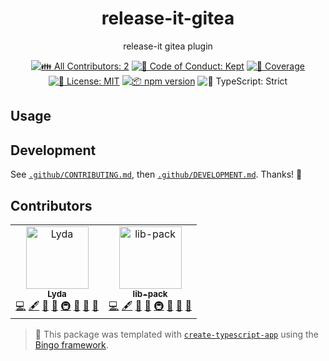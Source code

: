 <h1 align="center">release-it-gitea</h1>

<p align="center">release-it gitea plugin</p>

<p align="center">
	<!-- prettier-ignore-start -->
	<!-- ALL-CONTRIBUTORS-BADGE:START - Do not remove or modify this section -->
	<a href="#contributors" target="_blank"><img alt="👪 All Contributors: 2" src="https://img.shields.io/badge/%F0%9F%91%AA_all_contributors-2-21bb42.svg" /></a>
<!-- ALL-CONTRIBUTORS-BADGE:END -->
	<!-- prettier-ignore-end -->
	<a href="https://github.com/lib-pack/release-it-gitea/blob/main/.github/CODE_OF_CONDUCT.md" target="_blank"><img alt="🤝 Code of Conduct: Kept" src="https://img.shields.io/badge/%F0%9F%A4%9D_code_of_conduct-kept-21bb42" /></a>
	<a href="https://codecov.io/gh/lib-pack/release-it-gitea" target="_blank"><img alt="🧪 Coverage" src="https://img.shields.io/codecov/c/github/lib-pack/release-it-gitea?label=%F0%9F%A7%AA%20coverage" /></a>
	<a href="https://github.com/lib-pack/release-it-gitea/blob/main/LICENSE.md" target="_blank"><img alt="📝 License: MIT" src="https://img.shields.io/badge/%F0%9F%93%9D_license-MIT-21bb42.svg" /></a>
	<a href="http://npmjs.com/package/release-it-gitea" target="_blank"><img alt="📦 npm version" src="https://img.shields.io/npm/v/release-it-gitea?color=21bb42&label=%F0%9F%93%A6%20npm" /></a>
	<img alt="💪 TypeScript: Strict" src="https://img.shields.io/badge/%F0%9F%92%AA_typescript-strict-21bb42.svg" />
</p>

## Usage

## Development

See [`.github/CONTRIBUTING.md`](./.github/CONTRIBUTING.md), then [`.github/DEVELOPMENT.md`](./.github/DEVELOPMENT.md).
Thanks! 💖

## Contributors

<!-- spellchecker: disable -->
<!-- ALL-CONTRIBUTORS-LIST:START - Do not remove or modify this section -->
<!-- prettier-ignore-start -->
<!-- markdownlint-disable -->
<table>
  <tbody>
    <tr>
      <td align="center"><img src="https://avatars.githubusercontent.com/u/39021696?v=4?s=100" width="100px;" alt="Lyda"/><br /><sub><b>Lyda</b></sub><br /><a href="https://github.com/lib-pack/release-it-gitea/commits?author=Lydanne" title="Code">💻</a> <a href="#content-Lydanne" title="Content">🖋</a> <a href="https://github.com/lib-pack/release-it-gitea/commits?author=Lydanne" title="Documentation">📖</a> <a href="#ideas-Lydanne" title="Ideas, Planning, & Feedback">🤔</a> <a href="#infra-Lydanne" title="Infrastructure (Hosting, Build-Tools, etc)">🚇</a> <a href="#maintenance-Lydanne" title="Maintenance">🚧</a> <a href="#projectManagement-Lydanne" title="Project Management">📆</a> <a href="#tool-Lydanne" title="Tools">🔧</a></td>
      <td align="center"><a href="https://github.com/lib-pack"><img src="https://avatars.githubusercontent.com/u/141385953?v=4?s=100" width="100px;" alt="lib-pack"/><br /><sub><b>lib-pack</b></sub></a><br /><a href="https://github.com/lib-pack/release-it-gitea/commits?author=lib-pack" title="Code">💻</a> <a href="#content-lib-pack" title="Content">🖋</a> <a href="https://github.com/lib-pack/release-it-gitea/commits?author=lib-pack" title="Documentation">📖</a> <a href="#ideas-lib-pack" title="Ideas, Planning, & Feedback">🤔</a> <a href="#infra-lib-pack" title="Infrastructure (Hosting, Build-Tools, etc)">🚇</a> <a href="#maintenance-lib-pack" title="Maintenance">🚧</a> <a href="#projectManagement-lib-pack" title="Project Management">📆</a> <a href="#tool-lib-pack" title="Tools">🔧</a></td>
    </tr>
  </tbody>
</table>

<!-- markdownlint-restore -->
<!-- prettier-ignore-end -->

<!-- ALL-CONTRIBUTORS-LIST:END -->
<!-- spellchecker: enable -->

<!-- You can remove this notice if you don't want it 🙂 no worries! -->

> 💝 This package was templated with [`create-typescript-app`](https://github.com/JoshuaKGoldberg/create-typescript-app) using the [Bingo framework](https://create.bingo).

